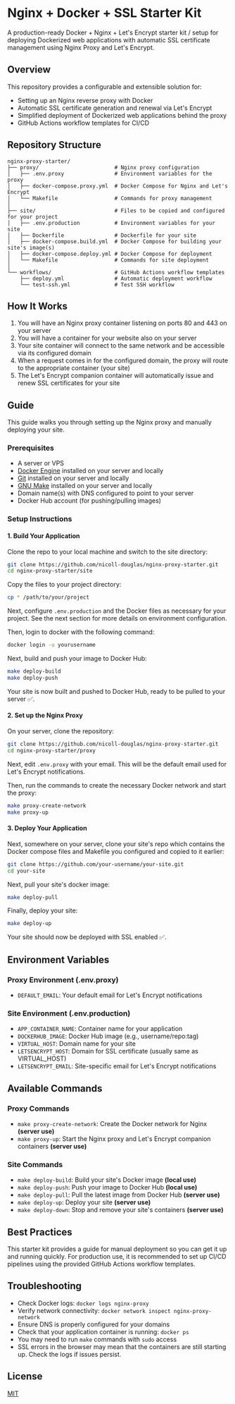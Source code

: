 # Nginx + Docker + SSL Starter Kit

A production-ready Docker + Nginx + Let's Encrypt starter kit / setup for deploying Dockerized web applications with automatic SSL certificate management using Nginx Proxy and Let's Encrypt.

## Overview

This repository provides a configurable and extensible solution for:

- Setting up an Nginx reverse proxy with Docker
- Automatic SSL certificate generation and renewal via Let's Encrypt
- Simplified deployment of Dockerized web applications behind the proxy
- GitHub Actions workflow templates for CI/CD

## Repository Structure

```
nginx-proxy-starter/
├── proxy/                        # Nginx proxy configuration
│   ├── .env.proxy                # Environment variables for the proxy
│   ├── docker-compose.proxy.yml  # Docker Compose for Nginx and Let's Encrypt
│   └── Makefile                  # Commands for proxy management
│
├── site/                         # Files to be copied and configured for your project
│   ├── .env.production           # Environment variables for your site
│   ├── Dockerfile                # Dockerfile for your site
│   ├── docker-compose.build.yml  # Docker Compose for building your site's image(s)
│   ├── docker-compose.deploy.yml # Docker Compose for deployment
│   └── Makefile                  # Commands for site deployment
│
└── workflows/                    # GitHub Actions workflow templates
    ├── deploy.yml                # Automatic deployment workflow
    └── test-ssh.yml              # Test SSH workflow
```

## How It Works

1. You will have an Nginx proxy container listening on ports 80 and 443 on your server
2. You will have a container for your website also on your server
3. Your site container will connect to the same network and be accessible via its configured domain
4. When a request comes in for the configured domain, the proxy will route to the appropriate container (your site)
5. The Let's Encrypt companion container will automatically issue and renew SSL certificates for your site

## Guide

This guide walks you through setting up the Nginx proxy and manually deploying your site.

### Prerequisites

- A server or VPS
- [Docker Engine](https://docs.docker.com/engine/) installed on your server and locally
- [Git](https://git-scm.com/) installed on your server and locally
- [GNU Make](https://www.gnu.org/software/make/) installed on your server and locally
- Domain name(s) with DNS configured to point to your server
- Docker Hub account (for pushing/pulling images)

### Setup Instructions

#### 1. Build Your Application

Clone the repo to your local machine and switch to the site directory:

```bash
git clone https://github.com/nicoll-douglas/nginx-proxy-starter.git
cd nginx-proxy-starter/site
```

Copy the files to your project directory:

```bash
cp * /path/to/your/project
```

Next, configure `.env.production` and the Docker files as necessary for your project. See the next section for more details on environment configuration.

Then, login to docker with the following command:

```bash
docker login -u yourusername
```

Next, build and push your image to Docker Hub:

```bash
make deploy-build
make deploy-push
```

Your site is now built and pushed to Docker Hub, ready to be pulled to your server ✅.

#### 2. Set up the Nginx Proxy

On your server, clone the repository:

```bash
git clone https://github.com/nicoll-douglas/nginx-proxy-starter.git
cd nginx-proxy-starter/proxy
```

Next, edit `.env.proxy` with your email. This will be the default email used for Let's Encrypt notifications.

Then, run the commands to create the necessary Docker network and start the proxy:

```bash
make proxy-create-network
make proxy-up
```

#### 3. Deploy Your Application

Next, somewhere on your server, clone your site's repo which contains the Docker compose files and Makefile you configured and copied to it earlier:

```bash
git clone https://github.com/your-username/your-site.git
cd your-site
```

Next, pull your site's docker image:

```bash
make deploy-pull
```

Finally, deploy your site:

```bash
make deploy-up
```

Your site should now be deployed with SSL enabled ✅.

## Environment Variables

### Proxy Environment (.env.proxy)

- `DEFAULT_EMAIL`: Your default email for Let's Encrypt notifications

### Site Environment (.env.production)

- `APP_CONTAINER_NAME`: Container name for your application
- `DOCKERHUB_IMAGE`: Docker Hub image (e.g., username/repo:tag)
- `VIRTUAL_HOST`: Domain name for your site
- `LETSENCRYPT_HOST`: Domain for SSL certificate (usually same as VIRTUAL_HOST)
- `LETSENCRYPT_EMAIL`: Site-specific email for Let's Encrypt notifications

## Available Commands

### Proxy Commands

- `make proxy-create-network`: Create the Docker network for Nginx **(server use)**
- `make proxy-up`: Start the Nginx proxy and Let's Encrypt companion containers **(server use)**

### Site Commands

- `make deploy-build`: Build your site's Docker image **(local use)**
- `make deploy-push`: Push your image to Docker Hub **(local use)**
- `make deploy-pull`: Pull the latest image from Docker Hub **(server use)**
- `make deploy-up`: Deploy your site **(server use)**
- `make deploy-down`: Stop and remove your site's containers **(server use)**

## Best Practices

This starter kit provides a guide for manual deployment so you can get it up and running quickly. For production use, it is recommended to set up CI/CD pipelines using the provided GitHub Actions workflow templates.

## Troubleshooting

- Check Docker logs: `docker logs nginx-proxy`
- Verify network connectivity: `docker network inspect nginx-proxy-network`
- Ensure DNS is properly configured for your domains
- Check that your application container is running: `docker ps`
- You may need to run `make` commands with `sudo` access
- SSL errors in the browser may mean that the containers are still starting up. Check the logs if issues persist.

## License

[MIT](https://mit-license.org/)

